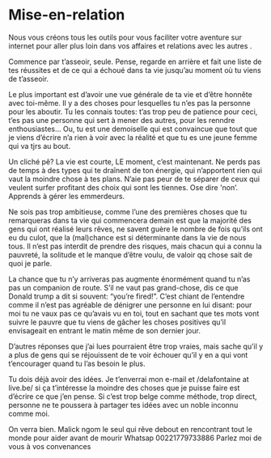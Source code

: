 # Mise-en-relation
Nous vous créons tous les outils pour vous faciliter votre aventure sur internet pour aller plus loin dans vos affaires et relations avec les autres .

Commence par t’asseoir, seule. Pense, regarde en arrière et fait une liste de tes réussites et de ce qui a échoué dans ta vie jusqu’au moment où tu viens de t’asseoir.

Le plus important est d’avoir une vue générale de ta vie et d’être honnête avec toi-même. Il y a des choses pour lesquelles tu n’es pas la personne pour les aboutir. Tu les connais toutes: t’as trop peu de patience pour ceci, t’es pas une personne qui sert à mener des autres, pour les renndre enthousiastes… Ou, tu est une demoiselle qui est convaincue que tout que je viens d’écrire n’a rien à voir avec la réalité et que tu es une jeune femme qui va tjrs au bout.

Un cliché pê? La vie est courte, LE moment, c’est maintenant. Ne perds pas de temps à des types qui te draînent de ton énergie, qui n’apportent rien qui vaut la moindre chose à tes plans. N’aie pas peur de te séparer de ceux qui veulent surfer profitant des choix qui sont les tiennes. Ose dire 'non’. Apprends à gérer les emmerdeurs.

Ne sois pas trop ambitieuse, comme l’une des premières choses que tu remarqueras dans ta vie qui commencera demain est que la majorité des gens qui ont réalisé leurs rêves, ne savent guère le nombre de fois qu’ils ont eu du culot, que la (mal)chance est si déterminante dans la vie de nous tous. Il n’est pas interdit de prendre des risques, mais chacun qui a connu la pauvreté, la solitude et le manque d’être voulu, de valoir qq chose sait de quoi je parle.

La chance que tu n’y arriveras pas augmente énormément quand tu n’as pas un companion de route. S’il ne vaut pas grand-chose, dis ce que Donald trump a dit si souvent: “you’re fired!”. C’est chiant de l’entendre comme il n’est pas agréable de dénigrer une personne en lui disant: pour moi tu ne vaux pas ce qu’avais vu en toi, tout en sachant que tes mots vont suivre le pauvre que tu viens de gâcher les choses positives qu’il envisageait en entrant le matin même de son dernier jour.

D’autres réponses que j’ai lues pourraient être trop vraies, mais sache qu’il y a plus de gens qui se réjouissent de te voir échouer qu’il y en a qui vont t’encourager quand tu l’as besoin le plus.

Tu dois déjà avoir des idées. Je t’enverrai mon e-mail et /delafontaine at live.be/ si ça t’intéresse la moindre des choses que je puisse faire est d’écrire ce que j’en pense. Si c’est trop belge comme méthode, trop direct, personne ne te poussera à partager tes idées avec un noble inconnu comme moi.

On verra bien.
Malick ngom le seul qui rêve debout en rencontrant tout le monde pour aider avant de mourir 
Whatsap 00221779733886 
Parlez moi de vous à vos convenances 
